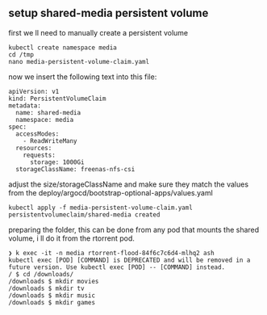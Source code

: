 ## setup shared-media persistent volume

first we ll need to manually create a persistent volume
```
kubectl create namespace media
cd /tmp
nano media-persistent-volume-claim.yaml
```
now we insert the following text into this file:
```
apiVersion: v1
kind: PersistentVolumeClaim
metadata:
  name: shared-media
  namespace: media
spec:
  accessModes:
    - ReadWriteMany
  resources:
    requests:
      storage: 1000Gi
  storageClassName: freenas-nfs-csi
```
adjust the size/storageClassName and make sure they match the values from the deploy/argocd/bootstrap-optional-apps/values.yaml
```
kubectl apply -f media-persistent-volume-claim.yaml
persistentvolumeclaim/shared-media created
```

preparing the folder, this can be done from any pod that mounts the shared volume, i ll do it from the rtorrent pod.

```
❯ k exec -it -n media rtorrent-flood-84f6c7c6d4-mlhq2 ash
kubectl exec [POD] [COMMAND] is DEPRECATED and will be removed in a future version. Use kubectl exec [POD] -- [COMMAND] instead.
/ $ cd /downloads/
/downloads $ mkdir movies
/downloads $ mkdir tv
/downloads $ mkdir music
/downloads $ mkdir games
```